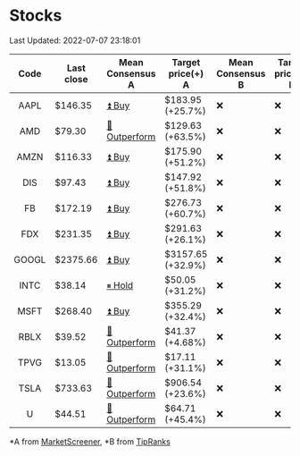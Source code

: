 # Stocks
Last Updated: 2022-07-07 23:18:01

|Code|Last close|Mean Consensus A|Target price(+) A|Mean Consensus B|Target price(+) B|
|:--:|-|-|-|-|-|
|AAPL|$146.35|[⏫ Buy](https://m.marketscreener.com/quote/stock/-4849/)|$183.95 (+25.7%)|❌|❌|
|AMD|$79.30|[🔼 Outperform](https://m.marketscreener.com/quote/stock/-19475876/)|$129.63 (+63.5%)|❌|❌|
|AMZN|$116.33|[⏫ Buy](https://m.marketscreener.com/quote/stock/-12864605/)|$175.90 (+51.2%)|❌|❌|
|DIS|$97.43|[⏫ Buy](https://m.marketscreener.com/quote/stock/-4842/)|$147.92 (+51.8%)|❌|❌|
|FB|$172.19|[⏫ Buy](https://m.marketscreener.com/quote/stock/-10547141/)|$276.73 (+60.7%)|❌|❌|
|FDX|$231.35|[⏫ Buy](https://m.marketscreener.com/quote/stock/-12585/)|$291.63 (+26.1%)|❌|❌|
|GOOGL|$2375.66|[⏫ Buy](https://m.marketscreener.com/quote/stock/-24203373/)|$3157.65 (+32.9%)|❌|❌|
|INTC|$38.14|[⏸ Hold](https://m.marketscreener.com/quote/stock/-4829/)|$50.05 (+31.2%)|❌|❌|
|MSFT|$268.40|[⏫ Buy](https://m.marketscreener.com/quote/stock/-4835/)|$355.29 (+32.4%)|❌|❌|
|RBLX|$39.52|[🔼 Outperform](https://m.marketscreener.com/quote/stock/-117793644/)|$41.37 (+4.68%)|❌|❌|
|TPVG|$13.05|[🔼 Outperform](https://m.marketscreener.com/quote/stock/-15933327/)|$17.11 (+31.1%)|❌|❌|
|TSLA|$733.63|[🔼 Outperform](https://m.marketscreener.com/quote/stock/-6344549/)|$906.54 (+23.6%)|❌|❌|
|U|$44.51|[🔼 Outperform](https://m.marketscreener.com/quote/stock/-112492634/)|$64.71 (+45.4%)|❌|❌|


*A from [MarketScreener](https://www.marketscreener.com), *B from [TipRanks](https://www.tipranks.com)
